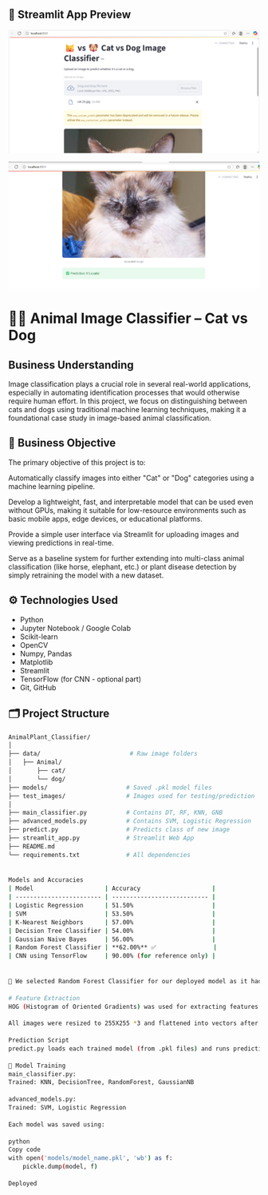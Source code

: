 ## 🌟 Streamlit App Preview

![Streamlit Preview](Image_classification_Dog_cat_Celebal-project/AnimalPlant_Classifier/streamlit_preview1.png)

![Streamlit Preview 2](Image_classification_Dog_cat_Celebal-project/AnimalPlant_Classifier/streamlit_preview2.png)


# 🐶🐱 Animal Image Classifier – Cat vs Dog
## Business Understanding
Image classification plays a crucial role in several real-world applications, especially in automating identification processes that would otherwise require human effort. In this project, we focus on distinguishing between cats and dogs using traditional machine learning techniques, making it a foundational case study in image-based animal classification.

## 🎯 Business Objective
The primary objective of this project is to:

Automatically classify images into either "Cat" or "Dog" categories using a machine learning pipeline.

Develop a lightweight, fast, and interpretable model that can be used even without GPUs, making it suitable for low-resource environments such as basic mobile apps, edge devices, or educational platforms.

Provide a simple user interface via Streamlit for uploading images and viewing predictions in real-time.

Serve as a baseline system for further extending into multi-class animal classification (like horse, elephant, etc.) or plant disease detection by simply retraining the model with a new dataset.

## ⚙️ Technologies Used

- Python
- Jupyter Notebook / Google Colab
- Scikit-learn
- OpenCV
- Numpy, Pandas
- Matplotlib
- Streamlit
- TensorFlow (for CNN - optional part)
- Git, GitHub


## 🗂 Project Structure

```bash
AnimalPlant_Classifier/
│
├── data/                         # Raw image folders
│   ├── Animal/
│       ├── cat/
│       └── dog/
├── models/                      # Saved .pkl model files
├── test_images/                 # Images used for testing/prediction
│
├── main_classifier.py           # Contains DT, RF, KNN, GNB
├── advanced_models.py           # Contains SVM, Logistic Regression
├── predict.py                   # Predicts class of new image
├── streamlit_app.py             # Streamlit Web App
├── README.md
└── requirements.txt             # All dependencies


Models and Accuracies
| Model                    | Accuracy                    |
| ------------------------ | --------------------------- |
| Logistic Regression      | 51.50%                      |
| SVM                      | 53.50%                      |
| K-Nearest Neighbors      | 57.00%                      |
| Decision Tree Classifier | 54.00%                      |
| Gaussian Naive Bayes     | 56.00%                      |
| Random Forest Classifier | **62.00%** ✅                |
| CNN using TensorFlow     | 90.00% (for reference only) |


📌 We selected Random Forest Classifier for our deployed model as it had the best performance among traditional ML models.

# Feature Extraction
HOG (Histogram of Oriented Gradients) was used for extracting features from grayscale images.

All images were resized to 255X255 *3 and flattened into vectors after HOG feature extraction.

Prediction Script
predict.py loads each trained model (from .pkl files) and runs prediction on images from the test_images/ folder. Outputs are printed on the console.

🧪 Model Training
main_classifier.py:
Trained: KNN, DecisionTree, RandomForest, GaussianNB

advanced_models.py:
Trained: SVM, Logistic Regression

Each model was saved using:

python
Copy code
with open('models/model_name.pkl', 'wb') as f:
    pickle.dump(model, f)

Deployed 
